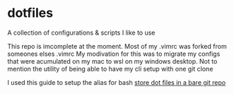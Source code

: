 # dotfiles
A collection of configurations &amp; scripts I like to use



This repo is imcomplete at the moment.
Most of my .vimrc was forked from someones elses .vimrc
My modivation for this was to migrate my configs that were acumulated on my mac to wsl on my windows desktop.
Not to mention the utility of being able to have my cli setup with one git clone

I used this guide to setup the alias for bash 
[store dot files in a bare git repo](https://developer.atlassian.com/blog/2016/02/best-way-to-store-dotfiles-git-bare-repo/)
